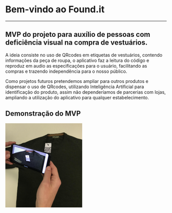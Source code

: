 # Bem-vindo ao Found.it
___________________________________________________________________________________________________________________________________

## MVP do projeto para auxílio de pessoas com deficiência visual na compra de vestuários. 

A ideia consiste no uso de QRcodes em etiquetas de vestuários, contendo informações da peça de roupa, o aplicativo faz a leitura do código e reproduz em audio as especificações para o usuário, facilitando as compras e trazendo independência para o nosso público.

Como projetos futuros pretendemos ampliar para outros produtos e dispensar o uso de QRcodes, utilizando Inteligência Artificial para identificação do produto, assim não dependeríamos de parcerias com lojas, ampliando a utilização do aplicativo para qualquer estabelecimento.

## Demonstração do MVP

<img src="https://github.com/vinisbranco/Found.it/blob/master/docs/demonstra%C3%A7%C3%A3o.jpg" width="240">
